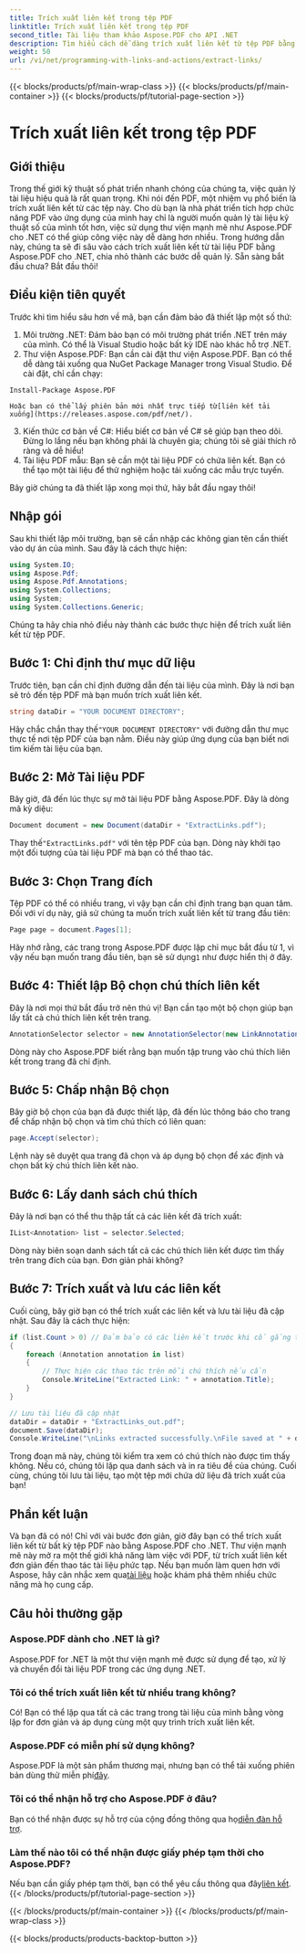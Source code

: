 ```yaml
---
title: Trích xuất liên kết trong tệp PDF
linktitle: Trích xuất liên kết trong tệp PDF
second_title: Tài liệu tham khảo Aspose.PDF cho API .NET
description: Tìm hiểu cách dễ dàng trích xuất liên kết từ tệp PDF bằng Aspose.PDF cho .NET trong hướng dẫn từng bước này.
weight: 50
url: /vi/net/programming-with-links-and-actions/extract-links/
---
```


{{< blocks/products/pf/main-wrap-class >}}
{{< blocks/products/pf/main-container >}}
{{< blocks/products/pf/tutorial-page-section >}}

# Trích xuất liên kết trong tệp PDF

## Giới thiệu

Trong thế giới kỹ thuật số phát triển nhanh chóng của chúng ta, việc quản lý tài liệu hiệu quả là rất quan trọng. Khi nói đến PDF, một nhiệm vụ phổ biến là trích xuất liên kết từ các tệp này. Cho dù bạn là nhà phát triển tích hợp chức năng PDF vào ứng dụng của mình hay chỉ là người muốn quản lý tài liệu kỹ thuật số của mình tốt hơn, việc sử dụng thư viện mạnh mẽ như Aspose.PDF cho .NET có thể giúp công việc này dễ dàng hơn nhiều. Trong hướng dẫn này, chúng ta sẽ đi sâu vào cách trích xuất liên kết từ tài liệu PDF bằng Aspose.PDF cho .NET, chia nhỏ thành các bước dễ quản lý. Sẵn sàng bắt đầu chưa? Bắt đầu thôi!

## Điều kiện tiên quyết

Trước khi tìm hiểu sâu hơn về mã, bạn cần đảm bảo đã thiết lập một số thứ:

1. Môi trường .NET: Đảm bảo bạn có môi trường phát triển .NET trên máy của mình. Có thể là Visual Studio hoặc bất kỳ IDE nào khác hỗ trợ .NET.
2. Thư viện Aspose.PDF: Bạn cần cài đặt thư viện Aspose.PDF. Bạn có thể dễ dàng tải xuống qua NuGet Package Manager trong Visual Studio. Để cài đặt, chỉ cần chạy:
```
Install-Package Aspose.PDF
```
    Hoặc bạn có thể lấy phiên bản mới nhất trực tiếp từ[liên kết tải xuống](https://releases.aspose.com/pdf/net/).
3. Kiến thức cơ bản về C#: Hiểu biết cơ bản về C# sẽ giúp bạn theo dõi. Đừng lo lắng nếu bạn không phải là chuyên gia; chúng tôi sẽ giải thích rõ ràng và dễ hiểu!
4. Tài liệu PDF mẫu: Bạn sẽ cần một tài liệu PDF có chứa liên kết. Bạn có thể tạo một tài liệu để thử nghiệm hoặc tải xuống các mẫu trực tuyến.

Bây giờ chúng ta đã thiết lập xong mọi thứ, hãy bắt đầu ngay thôi!

## Nhập gói

Sau khi thiết lập môi trường, bạn sẽ cần nhập các không gian tên cần thiết vào dự án của mình. Sau đây là cách thực hiện:

```csharp
using System.IO;
using Aspose.Pdf;
using Aspose.Pdf.Annotations;
using System.Collections;
using System;
using System.Collections.Generic;
```

Chúng ta hãy chia nhỏ điều này thành các bước thực hiện để trích xuất liên kết từ tệp PDF.

## Bước 1: Chỉ định thư mục dữ liệu

Trước tiên, bạn cần chỉ định đường dẫn đến tài liệu của mình. Đây là nơi bạn sẽ trỏ đến tệp PDF mà bạn muốn trích xuất liên kết. 

```csharp
string dataDir = "YOUR DOCUMENT DIRECTORY";
```

 Hãy chắc chắn thay thế`"YOUR DOCUMENT DIRECTORY"` với đường dẫn thư mục thực tế nơi tệp PDF của bạn nằm. Điều này giúp ứng dụng của bạn biết nơi tìm kiếm tài liệu của bạn.

## Bước 2: Mở Tài liệu PDF

Bây giờ, đã đến lúc thực sự mở tài liệu PDF bằng Aspose.PDF. Đây là dòng mã kỳ diệu:

```csharp
Document document = new Document(dataDir + "ExtractLinks.pdf");
```

 Thay thế`"ExtractLinks.pdf"` với tên tệp PDF của bạn. Dòng này khởi tạo một đối tượng của tài liệu PDF mà bạn có thể thao tác.

## Bước 3: Chọn Trang đích

Tệp PDF có thể có nhiều trang, vì vậy bạn cần chỉ định trang bạn quan tâm. Đối với ví dụ này, giả sử chúng ta muốn trích xuất liên kết từ trang đầu tiên:

```csharp
Page page = document.Pages[1];
```

 Hãy nhớ rằng, các trang trong Aspose.PDF được lập chỉ mục bắt đầu từ 1, vì vậy nếu bạn muốn trang đầu tiên, bạn sẽ sử dụng`1` như được hiển thị ở đây.

## Bước 4: Thiết lập Bộ chọn chú thích liên kết

Đây là nơi mọi thứ bắt đầu trở nên thú vị! Bạn cần tạo một bộ chọn giúp bạn lấy tất cả chú thích liên kết trên trang.

```csharp
AnnotationSelector selector = new AnnotationSelector(new LinkAnnotation(page, Aspose.Pdf.Rectangle.Trivial));
```

Dòng này cho Aspose.PDF biết rằng bạn muốn tập trung vào chú thích liên kết trong trang đã chỉ định.

## Bước 5: Chấp nhận Bộ chọn

Bây giờ bộ chọn của bạn đã được thiết lập, đã đến lúc thông báo cho trang để chấp nhận bộ chọn và tìm chú thích có liên quan:

```csharp
page.Accept(selector);
```

Lệnh này sẽ duyệt qua trang đã chọn và áp dụng bộ chọn để xác định và chọn bất kỳ chú thích liên kết nào.

## Bước 6: Lấy danh sách chú thích

Đây là nơi bạn có thể thu thập tất cả các liên kết đã trích xuất:

```csharp
IList<Annotation> list = selector.Selected;
```

Dòng này biên soạn danh sách tất cả các chú thích liên kết được tìm thấy trên trang đích của bạn. Đơn giản phải không?

## Bước 7: Trích xuất và lưu các liên kết

Cuối cùng, bây giờ bạn có thể trích xuất các liên kết và lưu tài liệu đã cập nhật. Sau đây là cách thực hiện:

```csharp
if (list.Count > 0) // Đảm bảo có các liên kết trước khi cố gắng truy cập chúng
{
    foreach (Annotation annotation in list)
    {
        // Thực hiện các thao tác trên mỗi chú thích nếu cần
        Console.WriteLine("Extracted Link: " + annotation.Title);
    }
}

// Lưu tài liệu đã cập nhật
dataDir = dataDir + "ExtractLinks_out.pdf";
document.Save(dataDir);
Console.WriteLine("\nLinks extracted successfully.\nFile saved at " + dataDir);
```

Trong đoạn mã này, chúng tôi kiểm tra xem có chú thích nào được tìm thấy không. Nếu có, chúng tôi lặp qua danh sách và in ra tiêu đề của chúng. Cuối cùng, chúng tôi lưu tài liệu, tạo một tệp mới chứa dữ liệu đã trích xuất của bạn!

## Phần kết luận

 Và bạn đã có nó! Chỉ với vài bước đơn giản, giờ đây bạn có thể trích xuất liên kết từ bất kỳ tệp PDF nào bằng Aspose.PDF cho .NET. Thư viện mạnh mẽ này mở ra một thế giới khả năng làm việc với PDF, từ trích xuất liên kết đơn giản đến thao tác tài liệu phức tạp. Nếu bạn muốn làm quen hơn với Aspose, hãy cân nhắc xem qua[tài liệu](https://reference.aspose.com/pdf/net/) hoặc khám phá thêm nhiều chức năng mà họ cung cấp.

## Câu hỏi thường gặp

### Aspose.PDF dành cho .NET là gì?
Aspose.PDF for .NET là một thư viện mạnh mẽ được sử dụng để tạo, xử lý và chuyển đổi tài liệu PDF trong các ứng dụng .NET.

### Tôi có thể trích xuất liên kết từ nhiều trang không?
Có! Bạn có thể lặp qua tất cả các trang trong tài liệu của mình bằng vòng lặp for đơn giản và áp dụng cùng một quy trình trích xuất liên kết.

### Aspose.PDF có miễn phí sử dụng không?
Aspose.PDF là một sản phẩm thương mại, nhưng bạn có thể tải xuống phiên bản dùng thử miễn phí[đây](https://releases.aspose.com/).

### Tôi có thể nhận hỗ trợ cho Aspose.PDF ở đâu?
 Bạn có thể nhận được sự hỗ trợ của cộng đồng thông qua họ[diễn đàn hỗ trợ](https://forum.aspose.com/c/pdf/10).

### Làm thế nào tôi có thể nhận được giấy phép tạm thời cho Aspose.PDF?
 Nếu bạn cần giấy phép tạm thời, bạn có thể yêu cầu thông qua đây[liên kết](https://purchase.aspose.com/temporary-license/).
{{< /blocks/products/pf/tutorial-page-section >}}

{{< /blocks/products/pf/main-container >}}
{{< /blocks/products/pf/main-wrap-class >}}

{{< blocks/products/products-backtop-button >}}
